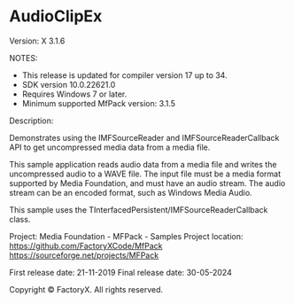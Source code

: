 # AudioClipEx
Version: X 3.1.6

NOTES: 
 - This release is updated for compiler version 17 up to 34.
 - SDK version 10.0.22621.0
 - Requires Windows 7 or later.
 - Minimum supported MfPack version: 3.1.5


Description:

  Demonstrates using the IMFSourceReader and
  IMFSourceReaderCallback API to get uncompressed media
  data from a media file.

  This sample application reads audio data from a media file and
  writes the uncompressed audio to a WAVE file.
  The input file must be a media format supported by Media Foundation,
  and must have  an audio stream. The audio stream can be an encoded
  format, such as Windows Media Audio.

  This sample uses the TInterfacedPersistent/IMFSourceReaderCallback class.


Project: Media Foundation - MFPack - Samples
Project location: https://github.com/FactoryXCode/MfPack
                  https://sourceforge.net/projects/MFPack

First release date: 21-11-2019
Final release date: 30-05-2024


Copyright © FactoryX. All rights reserved.